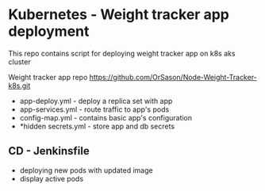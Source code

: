 # Kubernetes - Weight tracker app deployment

 This repo contains script for deploying weight tracker app on k8s aks cluster 
 
 Weight tracker app repo 
        https://github.com/OrSason/Node-Weight-Tracker-k8s.git
 
 
 
 - app-deploy.yml - deploy a replica set with app
 - app-services.yml - route traffic to app's pods
 - config-map.yml - contains basic app's configuration 
 - *hidden secrets.yml  - store app and db secrets
 

## CD - Jenkinsfile
 - deploying new pods with updated image
 - display active pods


